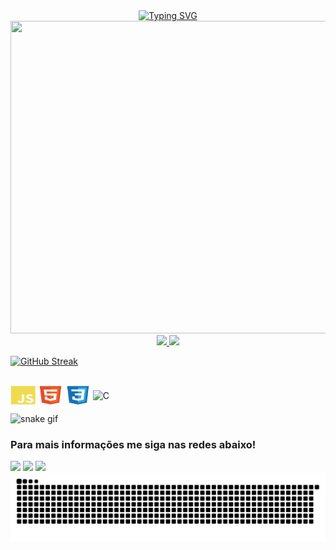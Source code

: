 
<div align="center">
<a href="https://git.io/typing-svg"><img src="https://readme-typing-svg.demolab.com?font=Fira+Code&pause=1000&color=9500F7&width=435&lines=Welcome+to+my+profile+!!+" alt="Typing SVG" /></a>
</div>

<div style="text-align: center;">
  <img src="https://media0.giphy.com/media/KEATEV6uaagupaQEXW/giphy.gif" width="950" height="500">
</div>


 <div style="text-align: center;">
   <a href="https://github.com/GuiDCardoso">
   <img height="180em" src="https://github-readme-stats.vercel.app/api?username=GuiDCardoso&show_icons=true&theme=synthwave&include_all_commits=true&count_private=true"/>
   <img height="180em" src="https://github-readme-stats.vercel.app/api/top-langs/?username=GuiDCardoso&layout=compact&langs_count=6&theme=synthwave"/>
</div>

<a href="https://git.io/streak-stats"><img src="https://streak-stats.demolab.com?user=GuiDCardoso&theme=synthwave" alt="GitHub Streak" /></a>
    
<div style="display: inline_block"><br>
  <img align="center" alt="Js" height="30" width="40" src="https://raw.githubusercontent.com/devicons/devicon/master/icons/javascript/javascript-plain.svg">
  <img align="center" alt="HTML" height="30" width="40" src="https://raw.githubusercontent.com/devicons/devicon/master/icons/html5/html5-original.svg">
  <img align="center" alt="CSS" height="30" width="40" src="https://raw.githubusercontent.com/devicons/devicon/master/icons/css3/css3-original.svg">
  <img align="center" alt="C" height="30" width="40" src="https://cdn.jsdelivr.net/gh/devicons/devicon@latest/icons/c/c-original.svg" />
</div>




![snake gif](https://github.com/SEU_USUARIO/SEU_REPOSITORIO/blob/output/github-contribution-grid-snake.svg)
 
 
### Para mais informações me siga nas redes abaixo!
 
<div> 
 <a href="https://www.instagram.com/_guilhermecardoso_?utm_source=qr&igsh=aHduaGkwaGl3cHVz" target="_blank"><img src="https://img.shields.io/badge/-Instagram-%23E4405F?style=for-the-badge&logo=instagram&logoColor=white" target="_blank"></a>
  <a href = "guilherme.danezi8@gmail.com"><img src="https://img.shields.io/badge/-Gmail-%23333?style=for-the-badge&logo=gmail&logoColor=white" target="_blank"></a>
  <a href="https://www.linkedin.com/in/guilherme-cardoso-981539187?utm_source=share&utm_campaign=share_via&utm_content=profile&utm_medium=android_app" target="_blank"><img src="https://img.shields.io/badge/-LinkedIn-%230077B5?style=for-the-badge&logo=linkedin&logoColor=white" target="_blank"></a>
</div>

<picture align="center">
  <source media="(prefers-color-scheme: dark)" srcset="https://raw.githubusercontent.com/GuiDCardoso/GuiDCardoso/output/github-contribution-grid-snake-dark.svg">
  <source media="(prefers-color-scheme: light)" srcset="https://raw.githubusercontent.com/GuiDCardoso/GuiDCardoso/output/github-contribution-grid-snake-dark.svg">
  <img align="center" alt="github contribution grid snake animation" src="https://raw.githubusercontent.com/GuiDCardoso/GuiDCardoso/output/github-contribution-grid-snake.svg">
</picture>

